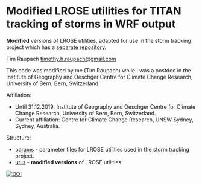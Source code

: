 # Modified LROSE utilities for TITAN tracking of storms in WRF output

**Modified** versions of LROSE utilities, adapted for use in the storm tracking project which has a [separate repository](https://github.com/traupach/stormtrack).

Tim Raupach <timothy.h.raupach@gmail.com>  

This code was modified by me (Tim Raupach) while I was a postdoc in the Institute of Geography and Oeschger Centre for Climate Change Research, University of Bern, Bern, Switzerland.

Affiliation:
- Until 31.12.2019: Institute of Geography and Oeschger Centre for Climate Change Research, University of Bern, Bern, Switzerland.
- Current affiliation: Centre for Climate Change Research, UNSW Sydney, Sydney, Australia.

Structure:
- [params](params) - parameter files for LROSE utilities used in the storm tracking project.
- [utils](utils) - **modified versions** of LROSE utilities.

[![DOI](https://zenodo.org/badge/355371107.svg)](https://zenodo.org/badge/latestdoi/355371107)
